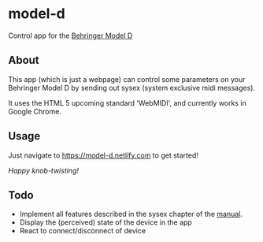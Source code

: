 # model-d
Control app for the [Behringer Model D](http://www.musictri.be/Categories/Behringer/Keyboards/Synthesizers-and-Samplers/MODEL-D/p/P0CQJ)

## About
This app (which is just a webpage) can control some parameters on your Behringer Model D by sending out sysex (system exclusive midi messages).

It uses the HTML 5 upcoming standard 'WebMIDI', and currently works in Google Chrome.

## Usage

Just navigate to https://model-d.netlify.com to get started!

*Happy knob-twisting!*

## Todo

- Implement all features described in the sysex chapter of the [manual](https://medias.audiofanzine.com/files/behringer-model-d-user-manual-480240.pdf). 
- Display the (perceived) state of the device in the app
- React to connect/disconnect of device
